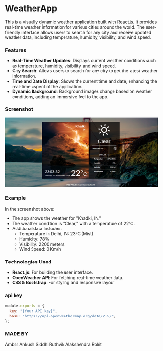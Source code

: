 # WeatherApp

This is a visually dynamic weather application built with React.js. It provides real-time weather information for various cities around the world. The user-friendly interface allows users to search for any city and receive updated weather data, including temperature, humidity, visibility, and wind speed.

### Features
- **Real-Time Weather Updates**: Displays current weather conditions such as temperature, humidity, visibility, and wind speed.
- **City Search**: Allows users to search for any city to get the latest weather information.
- **Time and Date Display**: Shows the current time and date, enhancing the real-time aspect of the application.
- **Dynamic Background**: Background images change based on weather conditions, adding an immersive feel to the app.

### Screenshot
![WeatherApp Screenshot](./Screenshot.png)

### Example
In the screenshot above:
- The app shows the weather for "Khadki, IN."
- The weather condition is "Clear," with a temperature of 22°C.
- Additional data includes:
  - Temperature in Delhi, IN: 23°C (Mist)
  - Humidity: 78%
  - Visibility: 2200 meters
  - Wind Speed: 0 Km/h

### Technologies Used
- **React.js**: For building the user interface.
- **OpenWeather API**: For fetching real-time weather data.
- **CSS & Bootstrap**: For styling and responsive layout

### api key
```js
module.exports = {
  key: "{Your API key}",
  base: "https://api.openweathermap.org/data/2.5/",
};
```


### MADE BY
Ambar 
Ankush 
Siddhi
Ruthvik
Alakshendra 
Rohit